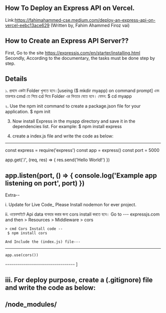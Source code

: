 ## How To Deploy an Express API on Vercel.
Link:https://fahimahammed-cse.medium.com/deploy-an-express-api-on-vercel-eebc13ace629 (Written by, Fahim Ahammed Firoz vai)

## How to Create an Express API Server??
First, Go to the site https://expressjs.com/en/starter/installing.html
Secondly, According to the documentary, the tasks must be done step by step.

## Details
১. প্রথমে একটা Folder খুলতে হবে।[useing ($ mkdir myapp) on command prompt]
এবং তারপরে cmd তে গিয়ে cd দিয়ে Folder এর ভিতরে যেতে হবে। যেমন: $ cd myapp

২. Use the npm init command to create a package.json file for your application. 
$ npm init

3. Now install Express in the myapp directory and save it in the dependencies list. For example:
$ npm install express

4. create a index.js file and write the code as below:

-----------------------------------------------------
const express = require('express')
const app = express()
const port = 5000

app.get('/', (req, res) => {
  res.send('Hello World!')
})

app.listen(port, () => {
  console.log('Example app listening on port', port)
})
-----------------------------------------------------
                                                        
Extra--

i. Update for Live Code_ Please Install nodemon for ever project.

ii. ওয়েবসাইটে Api data ব্যবহার করার জন্য cors install  করতে হবে।
    Go to --- expressjs.com and then > Resources > Middleware > cors

    > cmd Cors Install code --
     $ npm install cors

    And Include the (index.js) file---

-----------------------------------
    app.use(cors())
-----------------------------------                  ]

iii. For deploy purpose, create a (.gitignore) file and write the code as below:
---------------
/node_modules/
----------------  

